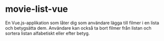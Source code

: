 # movie-list-vue

En Vue.js-applikation som låter dig som användare lägga till filmer i en lista och betygsätta dem. Användare kan också ta bort filmer från listan och sortera listan alfabetiskt eller efter betyg.
